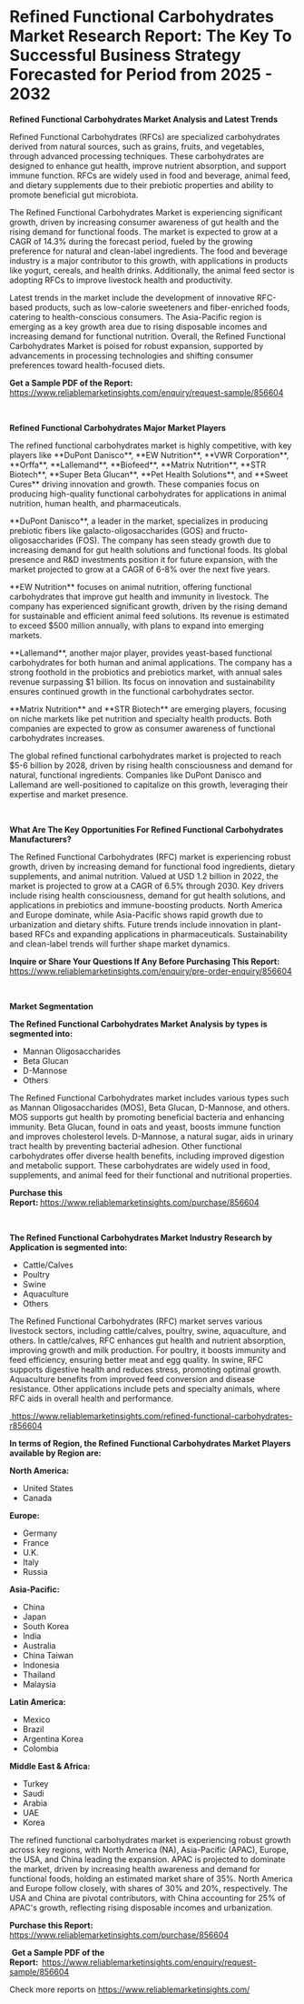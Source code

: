<p><h1>Refined Functional Carbohydrates Market Research Report: The Key To Successful Business Strategy Forecasted for Period from 2025 - 2032</h1></p><p><strong>Refined Functional Carbohydrates Market Analysis and Latest Trends</strong></p>
<p><p>Refined Functional Carbohydrates (RFCs) are specialized carbohydrates derived from natural sources, such as grains, fruits, and vegetables, through advanced processing techniques. These carbohydrates are designed to enhance gut health, improve nutrient absorption, and support immune function. RFCs are widely used in food and beverage, animal feed, and dietary supplements due to their prebiotic properties and ability to promote beneficial gut microbiota.</p><p>The Refined Functional Carbohydrates Market is experiencing significant growth, driven by increasing consumer awareness of gut health and the rising demand for functional foods. The market is expected to grow at a CAGR of 14.3% during the forecast period, fueled by the growing preference for natural and clean-label ingredients. The food and beverage industry is a major contributor to this growth, with applications in products like yogurt, cereals, and health drinks. Additionally, the animal feed sector is adopting RFCs to improve livestock health and productivity.</p><p>Latest trends in the market include the development of innovative RFC-based products, such as low-calorie sweeteners and fiber-enriched foods, catering to health-conscious consumers. The Asia-Pacific region is emerging as a key growth area due to rising disposable incomes and increasing demand for functional nutrition. Overall, the Refined Functional Carbohydrates Market is poised for robust expansion, supported by advancements in processing technologies and shifting consumer preferences toward health-focused diets.</p></p>
<p><strong>Get a Sample PDF of the Report:&nbsp;</strong> <a href="https://www.reliablemarketinsights.com/enquiry/request-sample/856604?utm_campaign=2262&utm_medium=2&utm_source=Github&utm_content=ia&utm_term=26012025&utm_id=refined-functional-carbohydrates">https://www.reliablemarketinsights.com/enquiry/request-sample/856604</a></p>
<p>&nbsp;</p>
<p><strong>Refined Functional Carbohydrates Major Market Players</strong></p>
<p><p>The refined functional carbohydrates market is highly competitive, with key players like **DuPont Danisco**, **EW Nutrition**, **VWR Corporation**, **Orffa**, **Lallemand**, **Biofeed**, **Matrix Nutrition**, **STR Biotech**, **Super Beta Glucan**, **Pet Health Solutions**, and **Sweet Cures** driving innovation and growth. These companies focus on producing high-quality functional carbohydrates for applications in animal nutrition, human health, and pharmaceuticals.</p><p>**DuPont Danisco**, a leader in the market, specializes in producing prebiotic fibers like galacto-oligosaccharides (GOS) and fructo-oligosaccharides (FOS). The company has seen steady growth due to increasing demand for gut health solutions and functional foods. Its global presence and R&D investments position it for future expansion, with the market projected to grow at a CAGR of 6-8% over the next five years.</p><p>**EW Nutrition** focuses on animal nutrition, offering functional carbohydrates that improve gut health and immunity in livestock. The company has experienced significant growth, driven by the rising demand for sustainable and efficient animal feed solutions. Its revenue is estimated to exceed $500 million annually, with plans to expand into emerging markets.</p><p>**Lallemand**, another major player, provides yeast-based functional carbohydrates for both human and animal applications. The company has a strong foothold in the probiotics and prebiotics market, with annual sales revenue surpassing $1 billion. Its focus on innovation and sustainability ensures continued growth in the functional carbohydrates sector.</p><p>**Matrix Nutrition** and **STR Biotech** are emerging players, focusing on niche markets like pet nutrition and specialty health products. Both companies are expected to grow as consumer awareness of functional carbohydrates increases.</p><p>The global refined functional carbohydrates market is projected to reach $5-6 billion by 2028, driven by rising health consciousness and demand for natural, functional ingredients. Companies like DuPont Danisco and Lallemand are well-positioned to capitalize on this growth, leveraging their expertise and market presence.</p></p>
<p>&nbsp;</p>
<p><strong>What Are The Key Opportunities For Refined Functional Carbohydrates Manufacturers?</strong></p>
<p><p>The Refined Functional Carbohydrates (RFC) market is experiencing robust growth, driven by increasing demand for functional food ingredients, dietary supplements, and animal nutrition. Valued at USD 1.2 billion in 2022, the market is projected to grow at a CAGR of 6.5% through 2030. Key drivers include rising health consciousness, demand for gut health solutions, and applications in prebiotics and immune-boosting products. North America and Europe dominate, while Asia-Pacific shows rapid growth due to urbanization and dietary shifts. Future trends include innovation in plant-based RFCs and expanding applications in pharmaceuticals. Sustainability and clean-label trends will further shape market dynamics.</p></p>
<p><strong>Inquire or Share Your Questions If Any Before Purchasing This Report:</strong> <a href="https://www.reliablemarketinsights.com/enquiry/pre-order-enquiry/856604?utm_campaign=2262&utm_medium=2&utm_source=Github&utm_content=ia&utm_term=26012025&utm_id=refined-functional-carbohydrates">https://www.reliablemarketinsights.com/enquiry/pre-order-enquiry/856604</a></p>
<p>&nbsp;</p>
<p><strong>Market Segmentation</strong></p>
<p><strong>The Refined Functional Carbohydrates Market Analysis by types is segmented into:</strong></p>
<p><ul><li>Mannan Oligosaccharides</li><li>Beta Glucan</li><li>D-Mannose</li><li>Others</li></ul></p>
<p><p>The Refined Functional Carbohydrates market includes various types such as Mannan Oligosaccharides (MOS), Beta Glucan, D-Mannose, and others. MOS supports gut health by promoting beneficial bacteria and enhancing immunity. Beta Glucan, found in oats and yeast, boosts immune function and improves cholesterol levels. D-Mannose, a natural sugar, aids in urinary tract health by preventing bacterial adhesion. Other functional carbohydrates offer diverse health benefits, including improved digestion and metabolic support. These carbohydrates are widely used in food, supplements, and animal feed for their functional and nutritional properties.</p></p>
<p><strong>Purchase this Report:&nbsp;</strong><a href="https://www.reliablemarketinsights.com/purchase/856604?utm_campaign=2262&utm_medium=2&utm_source=Github&utm_content=ia&utm_term=26012025&utm_id=refined-functional-carbohydrates">https://www.reliablemarketinsights.com/purchase/856604</a></p>
<p>&nbsp;</p>
<p><strong>The Refined Functional Carbohydrates Market Industry Research by Application is segmented into:</strong></p>
<p><ul><li>Cattle/Calves</li><li>Poultry</li><li>Swine</li><li>Aquaculture</li><li>Others</li></ul></p>
<p><p>The Refined Functional Carbohydrates (RFC) market serves various livestock sectors, including cattle/calves, poultry, swine, aquaculture, and others. In cattle/calves, RFC enhances gut health and nutrient absorption, improving growth and milk production. For poultry, it boosts immunity and feed efficiency, ensuring better meat and egg quality. In swine, RFC supports digestive health and reduces stress, promoting optimal growth. Aquaculture benefits from improved feed conversion and disease resistance. Other applications include pets and specialty animals, where RFC aids in overall health and performance.</p></p>
<p><a href="https://www.reliablemarketinsights.com/refined-functional-carbohydrates-r856604?utm_campaign=2262&utm_medium=2&utm_source=Github&utm_content=ia&utm_term=26012025&utm_id=refined-functional-carbohydrates">&nbsp;https://www.reliablemarketinsights.com/refined-functional-carbohydrates-r856604</a></p>
<p><strong>In terms of Region, the Refined Functional Carbohydrates Market Players available by Region are:</strong></p>
<p>
    <p> <strong> North America: </strong>
        <ul>
            <li>United States</li>
            <li>Canada</li>
        </ul>
        </p> 
    <p> <strong> Europe: </strong>
        <ul>
            <li>Germany</li>
            <li>France</li>
            <li>U.K.</li>
            <li>Italy</li>
            <li>Russia</li>
        </ul>
        </p> 
    <p> <strong> Asia-Pacific: </strong>
        <ul>
            <li>China</li>
            <li>Japan</li>
            <li>South Korea</li>
            <li>India</li>
            <li>Australia</li>
            <li>China Taiwan</li>
            <li>Indonesia</li>
            <li>Thailand</li>
            <li>Malaysia</li>
        </ul>
        </p> 
    <p> <strong> Latin America: </strong>
        <ul>
            <li>Mexico</li>
            <li>Brazil</li>
            <li>Argentina Korea</li>
            <li>Colombia</li>
        </ul>
        </p> 
    <p> <strong> Middle East & Africa: </strong>
        <ul>
            <li>Turkey</li>
            <li>Saudi</li>
            <li>Arabia</li>
            <li>UAE</li>
            <li>Korea</li>
        </ul>
    </p>
    </p>
<p><p>The refined functional carbohydrates market is experiencing robust growth across key regions, with North America (NA), Asia-Pacific (APAC), Europe, the USA, and China leading the expansion. APAC is projected to dominate the market, driven by increasing health awareness and demand for functional foods, holding an estimated market share of 35%. North America and Europe follow closely, with shares of 30% and 20%, respectively. The USA and China are pivotal contributors, with China accounting for 25% of APAC's growth, reflecting rising disposable incomes and urbanization.</p></p>
<p><strong>Purchase this Report: </strong><a href="https://www.reliablemarketinsights.com/purchase/856604?utm_campaign=2262&utm_medium=2&utm_source=Github&utm_content=ia&utm_term=26012025&utm_id=refined-functional-carbohydrates">https://www.reliablemarketinsights.com/purchase/856604</a></p>
<p>&nbsp;<strong>Get a Sample PDF of the Report:&nbsp;&nbsp;</strong><a href="https://www.reliablemarketinsights.com/enquiry/request-sample/856604?utm_campaign=2262&utm_medium=2&utm_source=Github&utm_content=ia&utm_term=26012025&utm_id=refined-functional-carbohydrates">https://www.reliablemarketinsights.com/enquiry/request-sample/856604</a></p>
<p><strong></strong></p>
<p>Check more reports on <a href="https://www.reliablemarketinsights.com/?utm_campaign=2262&utm_medium=2&utm_source=Github&utm_content=ia&utm_term=26012025&utm_id=refined-functional-carbohydrates">https://www.reliablemarketinsights.com/</a></p>